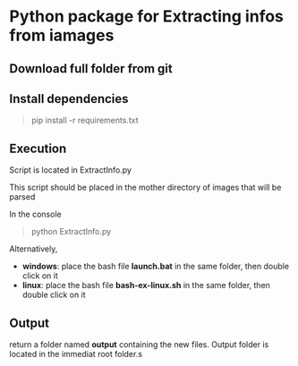 # Python package for Extracting infos from iamages

## Download full folder from git




## Install dependencies

>
> pip install -r requirements.txt 
>



## Execution


Script is located in ExtractInfo.py

This script should be placed in the mother directory of images that will be parsed

In the console

>
> python ExtractInfo.py 
>


Alternatively,

- **windows**: place the bash file **launch.bat** in the same folder, then double click on it
- **linux**: place the bash file **bash-ex-linux.sh** in the same folder, then double click on it


## Output

return a folder named **output** containing the new files. Output folder is located in the immediat root folder.s



